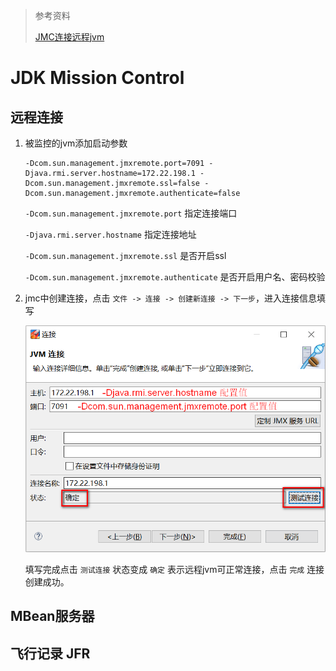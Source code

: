 > 参考资料
>
> [JMC连接远程jvm](https://blog.csdn.net/FlyLikeButterfly/article/details/116164839)

# JDK Mission Control

## 远程连接

1. 被监控的jvm添加启动参数

   ```
   -Dcom.sun.management.jmxremote.port=7091 -Djava.rmi.server.hostname=172.22.198.1 -Dcom.sun.management.jmxremote.ssl=false -Dcom.sun.management.jmxremote.authenticate=false
   ```

   `-Dcom.sun.management.jmxremote.port` 指定连接端口

   `-Djava.rmi.server.hostname` 指定连接地址

   `-Dcom.sun.management.jmxremote.ssl` 是否开启ssl

   `-Dcom.sun.management.jmxremote.authenticate` 是否开启用户名、密码校验

2. jmc中创建连接，点击 `文件 -> 连接 -> 创建新连接 -> 下一步`，进入连接信息填写

   ![jmc-remote](img/jmc-remote.png)

   填写完成点击 `测试连接` 状态变成 `确定` 表示远程jvm可正常连接，点击 `完成` 连接创建成功。
   

## MBean服务器



## 飞行记录 JFR

